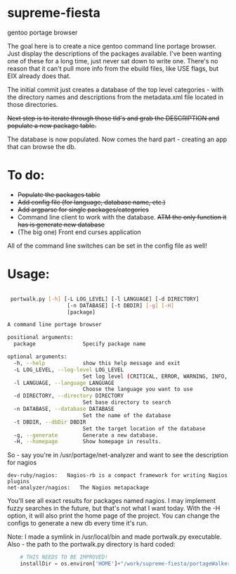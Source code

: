 # supreme-fiesta
gentoo portage browser

The goal here is to create a nice gentoo command line portage browser. Just display the descriptions of the packages available. I've been wanting one of these for a long time, just never sat down to write one. There's no reason that it can't pull more info from the ebuild files, like USE flags, but EIX already does that.

The initial commit just creates a database of the top level categories - with the directory names and descriptions from the metadata.xml file located in those directories.

~~Next step is to iterate through those tld's and grab the DESCRIPTION and populate a new package table.~~

The database is now populated. Now comes the hard part - creating an app that can browse the db.

# To do: 
* ~~Populate the packages table~~
* ~~Add config file (for language, database name, etc.)~~
* ~~Add argparse for single packages/categories~~
* Command line client to work with the database. ~~ATM the only function it has is generate new database~~
* (The big one) Front end curses application

All of the command line switches can be set in the config file as well!
# Usage:
```bash

 portwalk.py [-h] [-L LOG_LEVEL] [-l LANGUAGE] [-d DIRECTORY]
                   [-n DATABASE] [-t DBDIR] [-g] [-H]
                   [package]

A command line portage browser

positional arguments:
  package               Specify package name

optional arguments:
  -h, --help            show this help message and exit
  -L LOG_LEVEL, --log-level LOG_LEVEL
                        Set log level (CRITICAL, ERROR, WARNING, INFO, DEBUG)
  -l LANGUAGE, --language LANGUAGE
                        Choose the language you want to use
  -d DIRECTORY, --directory DIRECTORY
                        Set base directory to search
  -n DATABASE, --database DATABASE
                        Set the name of the database
  -t DBDIR, --dbDir DBDIR
                        Set the target location of the database
  -g, --generate        Generate a new database.
  -H, --homepage        Show homepage in results.
```
  
So - say you're in /usr/portage/net-analyzer and want to see the description for nagios
```$ portwalk nagios
dev-ruby/nagios:   Nagios-rb is a compact framework for writing Nagios plugins
net-analyzer/nagios:   The Nagios metapackage
```
You'll see all exact results for packages named nagios. I may implement fuzzy searches in the future, but that's not what I want  today. With the -H option, it will also print the home page of the project. You can change the configs to generate a new db every time it's run.

Note: I made a symlink in /usr/local/bin and made portwalk.py executable. Also - the path to the portwalk.py directory is hard coded:
```python
    # THIS NEEDS TO BE IMPROVED!
    installDir = os.environ['HOME']+"/work/supreme-fiesta/portageWalker/"
```
